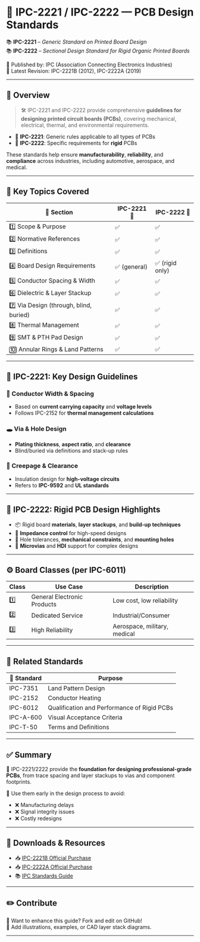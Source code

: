 # 🧩 IPC-2221 / IPC-2222 — PCB Design Standards

📚 **IPC-2221** – *Generic Standard on Printed Board Design*  
📚 **IPC-2222** – *Sectional Design Standard for Rigid Organic Printed Boards*  

🔧 Published by: IPC (Association Connecting Electronics Industries)  
📅 Latest Revision: IPC-2221B (2012), IPC-2222A (2019)

---

## 📌 Overview

> 🛠️ IPC-2221 and IPC-2222 provide comprehensive **guidelines for designing printed circuit boards (PCBs)**, covering mechanical, electrical, thermal, and environmental requirements.

- 📐 **IPC-2221**: Generic rules applicable to all types of PCBs  
- 📐 **IPC-2222**: Specific requirements for **rigid** PCBs

These standards help ensure **manufacturability**, **reliability**, and **compliance** across industries, including automotive, aerospace, and medical.

---

## 📂 Key Topics Covered

| 📑 Section | IPC-2221 📘 | IPC-2222 📘 |
|------------|-------------|-------------|
| 1️⃣ Scope & Purpose | ✅ | ✅ |
| 2️⃣ Normative References | ✅ | ✅ |
| 3️⃣ Definitions | ✅ | ✅ |
| 4️⃣ Board Design Requirements | ✅ (general) | ✅ (rigid only) |
| 5️⃣ Conductor Spacing & Width | ✅ | ✅ |
| 6️⃣ Dielectric & Layer Stackup | ✅ | ✅ |
| 7️⃣ Via Design (through, blind, buried) | ✅ | ✅ |
| 8️⃣ Thermal Management | ✅ | ✅ |
| 9️⃣ SMT & PTH Pad Design | ✅ | ✅ |
| 🔟 Annular Rings & Land Patterns | ✅ | ✅ |

---

## 🧠 IPC-2221: Key Design Guidelines

### 📏 Conductor Width & Spacing
- Based on **current carrying capacity** and **voltage levels**
- Follows IPC-2152 for **thermal management calculations**

### 🕳️ Via & Hole Design
- **Plating thickness**, **aspect ratio**, and **clearance**
- Blind/buried via definitions and stack-up rules

### 🧯 Creepage & Clearance
- Insulation design for **high-voltage circuits**
- Refers to **IPC-9592** and **UL standards**

---

## 🧠 IPC-2222: Rigid PCB Design Highlights

- 📦 Rigid board **materials**, **layer stackups**, and **build-up techniques**
- 🧲 **Impedance control** for high-speed designs
- 🔩 Hole tolerances, **mechanical constraints**, and **mounting holes**
- 🔬 **Microvias** and **HDI** support for complex designs

---

## ⚙️ Board Classes (per IPC-6011)

| Class | Use Case | Description |
|-------|----------|-------------|
| 1️⃣ | General Electronic Products | Low cost, low reliability |
| 2️⃣ | Dedicated Service | Industrial/Consumer |
| 3️⃣ | High Reliability | Aerospace, military, medical |

---

## 🔗 Related Standards

| 📘 Standard | Purpose |
|------------|---------|
| IPC-7351 | Land Pattern Design |
| IPC-2152 | Conductor Heating |
| IPC-6012 | Qualification and Performance of Rigid PCBs |
| IPC-A-600 | Visual Acceptance Criteria |
| IPC-T-50 | Terms and Definitions |

---

## ✅ Summary

🧩 IPC-2221/2222 provide the **foundation for designing professional-grade PCBs**, from trace spacing and layer stackups to vias and component footprints.

🧪 Use them early in the design process to avoid:
- ❌ Manufacturing delays  
- ❌ Signal integrity issues  
- ❌ Costly redesigns

---

## 📎 Downloads & Resources

- 📥 [IPC-2221B Official Purchase](https://shop.ipc.org/ipc-2221b)
- 📥 [IPC-2222A Official Purchase](https://shop.ipc.org/ipc-2222a)
- 📚 [IPC Standards Guide](https://www.ipc.org/ipc-standards)

---

## ✏️ Contribute

🙌 Want to enhance this guide? Fork and edit on GitHub!  
📸 Add illustrations, examples, or CAD layer stack diagrams.

---

